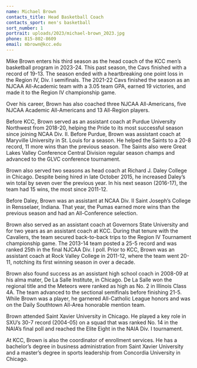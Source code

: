 ```yaml
---
name: Michael Brown
contacts_title: Head Basketball Coach
contacts_sport: men's basketball
sort_number: 1
portrait: uploads/2023/michael-brown_2023.jpg
phone: 815‑802‑8609
email: mbrown@kcc.edu
---
```

Mike Brown enters his third season as the head coach of the KCC men’s basketball program in 2023-24. This past season, the Cavs finished with a record of 19-13. The season ended with a heartbreaking one point loss in the Region IV, Div. I semifinals. The 2021-22 Cavs finished the season as an NJCAA All-Academic team with a 3.05 team GPA, earned 19 victories, and made it to the Region IV championship game.

Over his career, Brown has also coached three NJCAA All-Americans, five NJCAA Academic All-Americans and 13 All-Region players.

Before KCC, Brown served as an assistant coach at Purdue University Northwest from 2018-20, helping the Pride to its most successful season since joining NCAA Div. II. Before Purdue, Brown was assistant coach at Maryville University in St. Louis for a season. He helped the Saints to a 20-8 record, 11 more wins than the previous season. The Saints also were Great Lakes Valley Conference Central Division regular season champs and advanced to the GLVC conference tournament.

Brown also served two seasons as head coach at Richard J. Daley College in Chicago. Despite being hired in late October 2015, he increased Daley’s win total by seven over the previous year. In his next season (2016-17), the team had 15 wins, the most since 2011-12.

Before Daley, Brown was an assistant at NCAA Div. II Saint Joseph’s College in Rensselaer, Indiana. That year, the Pumas earned more wins than the previous season and had an All-Conference selection.

Brown also served as an assistant coach at Governors State University and for two years as an assistant coach at KCC. During that tenure with the Cavaliers, the team secured back-to-back trips to the Region IV Tournament championship game. The 2013-14 team posted a 25-5 record and was ranked 25th in the final NJCAA Div. I poll. Prior to KCC, Brown was an assistant coach at Rock Valley College in 2011-12, where the team went 20-11, notching its first winning season in over a decade.

Brown also found success as an assistant high school coach in 2008-09 at his alma mater, De La Salle Institute, in Chicago. De La Salle won the regional title and the Meteors were ranked as high as No. 2 in Illinois Class 4A. The team advanced to the sectional semifinals before finishing 21-5. While Brown was a player, he garnered All-Catholic League honors and was on the Daily Southtown All-Area honorable mention team.

Brown attended Saint Xavier University in Chicago. He played a key role in SXU’s 30-7 record (2004-05) on a squad that was ranked No. 14 in the NAIA’s final poll and reached the Elite Eight in the NAIA Div. I tournament.

At KCC, Brown is also the coordinator of enrollment services. He has a bachelor’s degree in business administration from Saint Xavier University and a master’s degree in sports leadership from Concordia University in Chicago.

